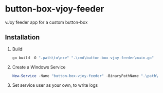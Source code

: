 # button-box-vjoy-feeder

vJoy feeder app for a custom button-box

## Installation

1. Build
    ```powershell
    go build -O ".path\to\exe" ".\cmd\button-box-vjoy-feeder\main.go"
    ```
1. Create a Windows Service
    ```powershell
    New-Service -Name "button-box-vjoy-feeder" -BinaryPathName ".\path\to\exe"
    ```
1. Set service user as your own, to write logs